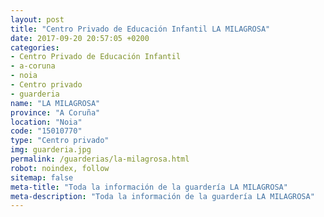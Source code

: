 ```yaml
---
layout: post
title: "Centro Privado de Educación Infantil LA MILAGROSA"
date: 2017-09-20 20:57:05 +0200
categories:
- Centro Privado de Educación Infantil
- a-coruna
- noia
- Centro privado
- guarderia
name: "LA MILAGROSA"
province: "A Coruña"
location: "Noia"
code: "15010770"
type: "Centro privado"
img: guarderia.jpg
permalink: /guarderias/la-milagrosa.html
robot: noindex, follow
sitemap: false
meta-title: "Toda la información de la guardería LA MILAGROSA"
meta-description: "Toda la información de la guardería LA MILAGROSA"
---
```

